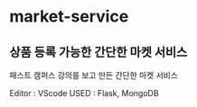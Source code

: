 # market-service
상품 등록 가능한 간단한 마켓 서비스
---
패스트 캠퍼스 강의를 보고 만든 간단한 마켓 서비스

Editor : VScode
USED : Flask, MongoDB
